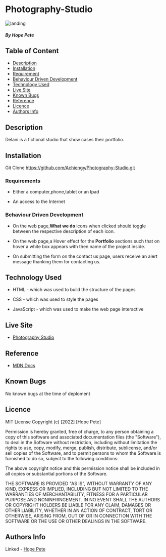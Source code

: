 # Photography-Studio
 
![landing](https://github.com/Achiengy/Photography-Studio/blob/master/assets/delani.jpg)



##### By Hope Pete 

## Table of Content

+ [Description](#description)
+ [Installation](#Installation)
+ [Requirement](#Requirement)
+ [Behaviour Driven Development](#Behaviour-Driven-Development)
+ [Technology Used](#technology-used)
+ [Live Site](#Live-site)
+ [Known Bugs](#known-bugs)
+ [Reference](#reference)
+ [Licence](#licence)
+ [Authors Info](#author-Info)

## Description
<p>Delani is a fictional studio that show cases their portfolio.</p>

## Installation
Git Clone https://github.com/Achiengy/Photography-Studio.git

### Requirements

* Either a computer,phone,tablet or an Ipad

* An access to the Internet

### Behaviour Driven Development
* On the web page,**What we do**  icons when clicked should toggle between the respective description of each icon. 

*  On the web page,a Hover effect for the **Portfolio** sections such that on hover a white box appears with then name of the project inside.

* On submitting the form on the contact us page, users receive an alert message thanking them for contacting us.


## Technology Used
* HTML - which was used to build the structure of the pages

* CSS - which was used to style the pages

* JavaScript - which was used to make the web page interactive

## Live Site
* <a href="https://achiengy.github.io/Photography-Studio/">Photography Studio</a>

## Reference
* <a href="https://developer.mozilla.org/en-US/">MDN Docs</a>

## Known Bugs
No known bugs at the time of deploment

## Licence
MIT License
Copyright (c) [2022] [Hope Pete]

Permission is hereby granted, free of charge, to any person obtaining a copy
of this software and associated documentation files (the "Software"), to deal
in the Software without restriction, including without limitation the rights
to use, copy, modify, merge, publish, distribute, sublicense, and/or sell
copies of the Software, and to permit persons to whom the Software is
furnished to do so, subject to the following conditions:

The above copyright notice and this permission notice shall be included in all
copies or substantial portions of the Software.

THE SOFTWARE IS PROVIDED "AS IS", WITHOUT WARRANTY OF ANY KIND, EXPRESS OR
IMPLIED, INCLUDING BUT NOT LIMITED TO THE WARRANTIES OF MERCHANTABILITY,
FITNESS FOR A PARTICULAR PURPOSE AND NONINFRINGEMENT. IN NO EVENT SHALL THE
AUTHORS OR COPYRIGHT HOLDERS BE LIABLE FOR ANY CLAIM, DAMAGES OR OTHER
LIABILITY, WHETHER IN AN ACTION OF CONTRACT, TORT OR OTHERWISE, ARISING FROM,
OUT OF OR IN CONNECTION WITH THE SOFTWARE OR THE USE OR OTHER DEALINGS IN THE
SOFTWARE.


## Authors Info

Linked - [Hope Pete](https://www.linkedin.com/public-profile/settings?trk=d_flagship3_profile_self_view_public_profile&lipi=urn%3Ali%3Apage%3Ad_flagship3_profile_self_edit_contact_info%3Bm11EDIJVSQu29ovQ2888fA%3D%3D)

